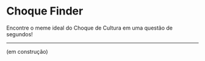 # Choque Finder

Encontre o meme ideal do Choque de Cultura em uma questão de segundos!

---

(em construção)
